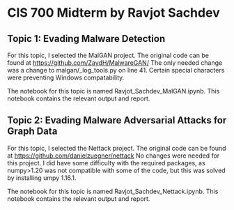 # CIS 700 Midterm by Ravjot Sachdev

## Topic 1: Evading Malware Detection

For this topic, I selected the MalGAN project. The original code can be found at https://github.com/ZaydH/MalwareGAN/
The only needed change was a change to malgan/_log_tools.py on line 41. Certain special characters were preventing Windows compatability.

The notebook for this topic is named Ravjot_Sachdev_MalGAN.ipynb. This notebook contains the relevant output and report.


## Topic 2: Evading Malware Adversarial Attacks for Graph Data

For this topic, I selected the Nettack project. The original code can be found at https://github.com/danielzuegner/nettack
No changes were needed for this project. I did have some difficulty with the required packages, as numpy>1.20 was not compatible with some of the code, but this was solved by installing umpy 1.16.1.

The notebook for this topic is named Ravjot_Sachdev_Nettack.ipynb. This notebook contains the relevant output and report.